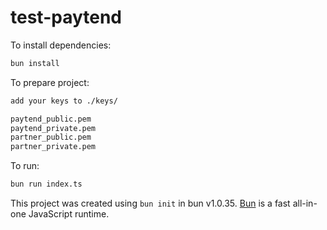 # test-paytend

To install dependencies:

```bash
bun install
```

To prepare project:

```bash
add your keys to ./keys/

paytend_public.pem
paytend_private.pem
partner_public.pem
partner_private.pem
```

To run:

```bash
bun run index.ts
```

This project was created using `bun init` in bun v1.0.35. [Bun](https://bun.sh) is a fast all-in-one JavaScript runtime.
